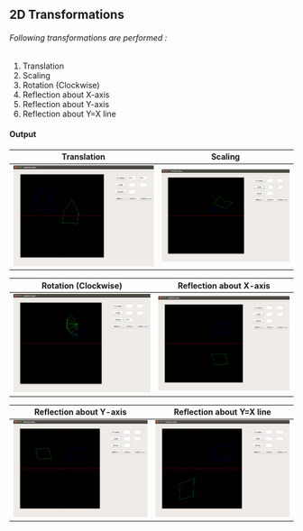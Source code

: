 ## 2D Transformations
###### Following transformations are performed :
1. Translation
1. Scaling
1. Rotation (Clockwise)
1. Reflection about X-axis
1. Reflection about Y-axis
1. Reflection about Y=X line

#### Output
|Translation                 |Scaling                     |
|----------------------------|----------------------------|
|![](screenshots/trans_1.png)|![](screenshots/trans_2.png)|

|Rotation (Clockwise)        |Reflection about X-axis     |
|----------------------------|----------------------------|
|![](screenshots/trans_3.png)|![](screenshots/trans_4.png)|

|Reflection about Y-axis     |Reflection about Y=X line   |
|----------------------------|----------------------------|
|![](screenshots/trans_5.png)|![](screenshots/trans_6.png)|
